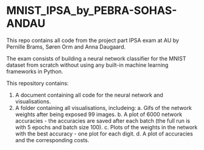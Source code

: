 # MNIST_IPSA_by_PEBRA-SOHAS-ANDAU
This repo contains all code from the project part IPSA exam at AU by Pernille Brams, Søren Orm and Anna Daugaard. 

The exam consists of building a neural network classifier for the MNIST dataset from scratch without using any built-in machine learning frameworks in Python.

This repository contains:
1. A document containing all code for the neural network and visualisations.
2. A folder containing all visualisations, includeing:
  a. Gifs of the network weights after being exposed 99 images.
  b. A plot of 6000 network accuracies - the accuracies are saved after each batch (the full run is with 5 epochs and batch size 100).
  c. Plots of the weights in the network with the best accuracy - one plot for each digit.
  d. A plot of accuracies and the corresponding costs.
